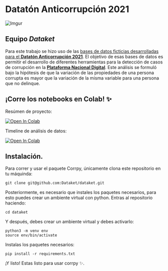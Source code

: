# Datatón Anticorrupción 2021

![Imgur](https://i.imgur.com/glmxL8j.png)

## Equipo _Dataket_

Para este trabajo se hizo uso de las [bases de datos ficticias desarrolladas para el __Datatón Anticorrupción 2021__](https://github.com/PDNMX/dataton2021-datos). El objetivo de esas bases de datos es permitir el desarrollo de diferentes herramientas para la detección de casos de corrupción en la [__Plataforma Nacional Digital__](https://www.plataformadigitalnacional.org/especificaciones). Este análisis se formuló bajo la hipótesis de que la variación de las propiedades de una persona corrupta es mayor que la variación de la misma variable para una persona que no delinque.

## ¡Corre los notebooks en Colab! ✨

Resúmen de proyecto:

[![Open In Colab](https://colab.research.google.com/assets/colab-badge.svg)](https://colab.research.google.com/github/Dataket/dataket/blob/master/notebooks/Dataton_Resumen.ipynb)

Timeline de análisis de datos:

[![Open In Colab](https://colab.research.google.com/assets/colab-badge.svg)](https://colab.research.google.com/github/Dataket/dataket/blob/master/notebooks/Dataton_Timeline.ipynb)

## Instalación.

Para correr y usar el paquete Corrpy, únicamente clona este repositorio en tu máquinda:

```
git clone git@github.com:Dataket/dataket.git
```

Posteriormente, es necesario que instales los paquetes necesarios, para esto puedes crear un ambiente virtual con python. Entras al repositorio haciendo:

```
cd dataket
```
Y después, debes crear un ambiente virtual y debes activarlo:

```
python3 -m venv env
source env/bin/activate
```

Instalas los paquetes necesarios:
```
pip install -r requirements.txt
```
¡Y listo! Estas listo para usar corrpy ✨.


